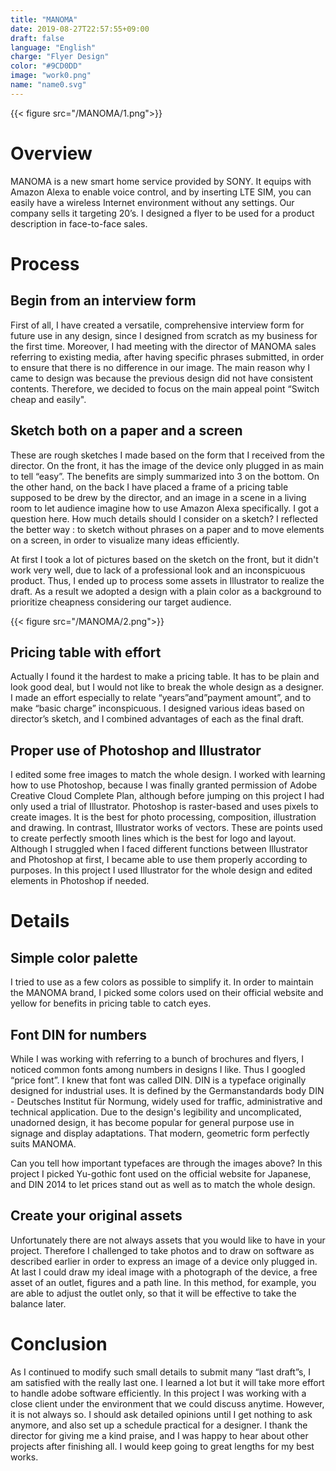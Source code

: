 ```yaml
---
title: "MANOMA"
date: 2019-08-27T22:57:55+09:00
draft: false
language: "English"
charge: "Flyer Design"
color: "#9CD0DD"
image: "work0.png"
name: "name0.svg"
---
```



{{< figure src="/MANOMA/1.png">}}

# Overview
MANOMA is a new smart home service provided by SONY. It equips with Amazon Alexa to enable
voice control, and by inserting LTE SIM, you can easily have a wireless Internet environment without
any settings. Our company sells it targeting 20’s. I designed a flyer to be used for a product
description in face-to-face sales.

# Process

## Begin from an interview form
First of all, I have created a versatile, comprehensive interview form for future use in any design, since I
designed from scratch as my business for the first time. Moreover, I had meeting with the director of
MANOMA sales referring to existing media, after having specific phrases submitted, in order to ensure
that there is no difference in our image.
The main reason why I came to design was because the previous design did not have consistent
contents. Therefore, we decided to focus on the main appeal point “Switch cheap and easily".

## Sketch both on a paper and a screen

These are rough sketches I made based on the form that I received from the director.
On the front, it has the image of the device only plugged in as main to tell “easy”. The benefits are
simply summarized into 3 on the bottom. On the other hand, on the back I have placed a frame of a
pricing table supposed to be drew by the director, and an image in a scene in a living room to let
audience imagine how to use Amazon Alexa specifically.
I got a question here. How much details should I consider on a sketch? I reflected the better way : to
sketch without phrases on a paper and to move elements on a screen, in order to visualize many
ideas efficiently.

At first I took a lot of pictures based on the sketch on the front, but it didn't work very well, due to lack
of a professional look and an inconspicuous product. Thus, I ended up to process some assets in
Illustrator to realize the draft.
As a result we adopted a design with a plain color as a background to prioritize cheapness
considering our target audience.

{{< figure src="/MANOMA/2.png">}}


## Pricing table with effort
Actually I found it the hardest to make a pricing table. It has to be plain and look good deal, but I
would not like to break the whole design as a designer. I made an effort especially to relate
“years”and”payment amount”, and to make “basic charge” inconspicuous.
I designed various ideas based on director’s sketch, and I combined advantages of each as the final
draft.

## Proper use of Photoshop and Illustrator
I edited some free images to match the whole design. I worked with learning how to use Photoshop,
because I was finally granted permission of Adobe Creative Cloud Complete Plan, although before
jumping on this project I had only used a trial of Illustrator.
Photoshop is raster-based and uses pixels to create images. It is the best for photo processing,
composition, illustration and drawing. In contrast, Illustrator works of vectors. These are points used
to create perfectly smooth lines which is the best for logo and layout.
Although I struggled when I faced different functions between Illustrator and Photoshop at first, I
became able to use them properly according to purposes. In this project I used Illustrator for the
whole design and edited elements in Photoshop if needed.

# Details

## Simple color palette

I tried to use as a few colors as possible to simplify it. In order to
maintain the MANOMA brand, I picked some colors used on their
official website and yellow for benefits in pricing table to catch eyes.

## Font DIN for numbers

While I was working with referring to a bunch of brochures and
flyers, I noticed common fonts among numbers in designs I like.
Thus I googled “price font”. I knew that font was called DIN.
DIN is a typeface originally designed for industrial uses. It is defined by the Germanstandards body DIN - Deutsches Institut für
Normung, widely used for traffic, administrative and technical
application. Due to the design's legibility and uncomplicated,
unadorned design, it has become popular for general purpose use
in signage and display
adaptations. That modern, geometric form perfectly suits
MANOMA.

Can you tell how important typefaces are through the images above?
In this project I picked Yu-gothic font used on the official website for Japanese, and DIN 2014 to let
prices stand out as well as to match the whole design.

## Create your original assets
Unfortunately there are not always assets that you would like to have in your project. Therefore I
challenged to take photos and to draw on software as described earlier in order to express an image
of a device only plugged in.
At last I could draw my ideal image with a photograph of the device, a free asset of an outlet, figures
and a path line. In this method, for example, you are able to adjust the outlet only, so that it will be
effective to take
the balance later.

# Conclusion
As I continued to modify such small details to submit many “last draft”s, I am satisfied with the really
last one. I learned a lot but it will take more effort to handle adobe software efficiently.
In this project I was working with a close client under the environment that we could discuss anytime.
However, it is not always so. I should ask detailed opinions until I get nothing to ask anymore, and
also set up a schedule practical for a designer.
I thank the director for giving me a kind praise, and I was happy to hear about other projects after
finishing all. I would keep going to great lengths for my best works.

